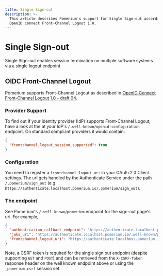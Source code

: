 ```yaml
---
title: Single Sign-out
description: >-
  This article describes Pomerium's support for Single Sign-out according to
  OpenID Connect Front-Channel Logout 1.0.
---
```


# Single Sign-out

Single Sign-out enables session termination on multiple software systems via a single logout endpoint.

## OIDC Front-Channel Logout

Pomerium supports Front-Channel Logout as described in [OpenID Connect Front-Channel Logout 1.0 - draft 04](https://openid.net/specs/openid-connect-frontchannel-1_0.html).

### Provider Support

To find out if your identity provider (IdP) supports Front-Channel Logout, have a look at the at your IdP's `/.well-known/openid-configuration` endpoint. On standard compliant providers it would contain:

```json
{
  "frontchannel_logout_session_supported": true
}
```

### Configuration

You need to register a `frontchannel_logout_uri` in your OAuth 2.0 Client settings. The url gets handled by the Authenticate Service under the path `/.pomerium/sign_out` (e.g `https://authenticate.localhost.pomerium.io/.pomerium/sign_out`).


### The endpoint

See Pomerium's `/.well-known/pomerium` endpoint for the sign-out page's uri. For example,

```json
{
  "authentication_callback_endpoint": "https://authenticate.localhost.pomerium.io/oauth2/callback",
  "jwks_uri": "https://authenticate.localhost.pomerium.io/.well-known/pomerium/jwks.json",
  "frontchannel_logout_uri": "https://authenticate.localhost.pomerium.io/.pomerium/sign_out"
}
```

Note, a CSRF token is required for the single sign out endpoint (despite supporting `GET` and `POST`) and can be retrieved from the
`X-CSRF-Token` response header on the well known endpoint above or using the `_pomerium_csrf` session set.

